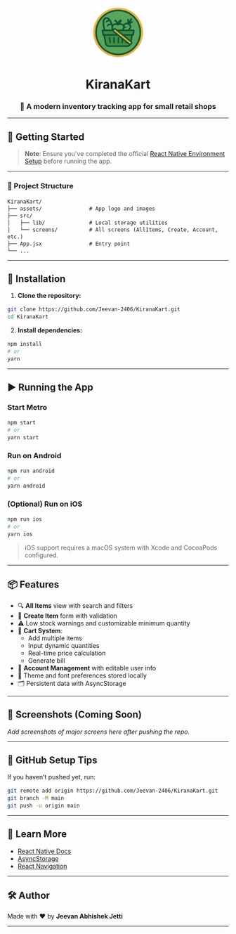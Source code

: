 <div align="center">
  <img src="assets/app-logo.png" alt="KiranaKart Logo" width="120" />

  # KiranaKart
  ### 🛒 A modern inventory tracking app for small retail shops
</div>

---

## 🚀 Getting Started

> **Note**: Ensure you've completed the official [React Native Environment Setup](https://reactnative.dev/docs/environment-setup) before running the app.

---

### 🧱 Project Structure

```
KiranaKart/
├── assets/               # App logo and images
├── src/
│   ├── lib/              # Local storage utilities
│   └── screens/          # All screens (AllItems, Create, Account, etc.)
├── App.jsx               # Entry point
└── ...
```

---

## 🔧 Installation

1. **Clone the repository:**

```bash
git clone https://github.com/Jeevan-2406/KiranaKart.git
cd KiranaKart
```

2. **Install dependencies:**

```bash
npm install
# or
yarn
```

---

## ▶️ Running the App

### Start Metro

```bash
npm start
# or
yarn start
```

### Run on Android

```bash
npm run android
# or
yarn android
```

### (Optional) Run on iOS

```bash
npm run ios
# or
yarn ios
```

> iOS support requires a macOS system with Xcode and CocoaPods configured.

---

## 📦 Features

- 🔍 **All Items** view with search and filters
- 🧾 **Create Item** form with validation
- ⚠️ Low stock warnings and customizable minimum quantity
- 🛒 **Cart System**:
  - Add multiple items
  - Input dynamic quantities
  - Real-time price calculation
  - Generate bill
- 🧑 **Account Management** with editable user info
- 🎨 Theme and font preferences stored locally
- 🗂️ Persistent data with AsyncStorage

---

## 📸 Screenshots (Coming Soon)

_Add screenshots of major screens here after pushing the repo._

---

## 📁 GitHub Setup Tips

If you haven’t pushed yet, run:

```bash
git remote add origin https://github.com/Jeevan-2406/KiranaKart.git
git branch -M main
git push -u origin main
```

---

## 🧠 Learn More

- [React Native Docs](https://reactnative.dev/docs/getting-started)
- [AsyncStorage](https://react-native-async-storage.github.io/async-storage/)
- [React Navigation](https://reactnavigation.org/)

---

## 🛠️ Author

Made with ❤️ by **Jeevan Abhishek Jetti**

---

